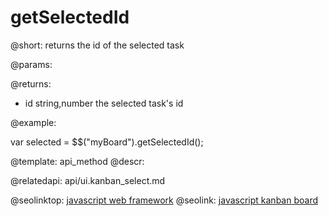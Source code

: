getSelectedId
=============

@short:
	returns the id of the selected task

@params:

@returns:

- id		string,number			the selected task's id


@example:

var selected = $$("myBoard").getSelectedId();

@template:	api_method
@descr:

@relatedapi:
api/ui.kanban_select.md

@seolinktop: [javascript web framework](https://webix.com)
@seolink: [javascript kanban board](https://webix.com/kanban/)